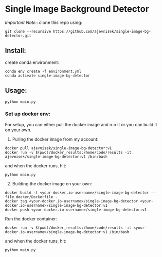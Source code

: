 # Single Image Background Detector
*Important Note:*: clone this repo using:
```shell
git clone --recursive https://github.com/ajevnisek/single-image-bg-detector.git
```
## Install:
create conda environment:
```shell
conda env create -f environment.yml
conda activate single-image-bg-detector
```
## Usage:
```shell
python main.py
```

### Set up docker env:
For setup, you can either pull the docker image and run it or you can build it on your own.
1) Pulling the docker image from my account:
```shell
docker pull ajevnisek/single-image-bg-detector:v1
docker run -v $(pwd)/docker_results:/home/code/results -it ajevnisek/single-image-bg-detector:v1 /bin/bash
```
and when the docker runs, hit:
```shell
python main.py
```
2) Building the docker image on your own:
```shell
docker build -t <your-docker.io-username>/single-image-bg-detector --file docker/Dockerfile .
docker tag <your-docker.io-username>/single-image-bg-detector <your-docker.io-username>/single-image-bg-detector:v1
docker push <your-docker.io-username>/single-image-bg-detector:v1
```

Run the docker container:
```shell
docker run -v $(pwd)/docker_results:/home/code/results -it <your-docker.io-username>/single-image-bg-detector:v1 /bin/bash
```
and when the docker runs, hit:
```shell
python main.py
```
